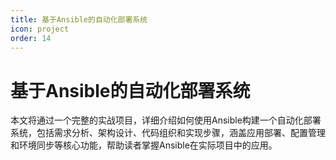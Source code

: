 ```yaml
---
title: 基于Ansible的自动化部署系统
icon: project
order: 14
---
```


# 基于Ansible的自动化部署系统

本文将通过一个完整的实战项目，详细介绍如何使用Ansible构建一个自动化部署系统，包括需求分析、架构设计、代码组织和实现步骤，涵盖应用部署、配置管理和环境同步等核心功能，帮助读者掌握Ansible在实际项目中的应用。
